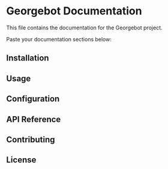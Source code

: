 # Georgebot Documentation

This file contains the documentation for the Georgebot project.

Paste your documentation sections below:

## Installation

## Usage

## Configuration

## API Reference

## Contributing

## License